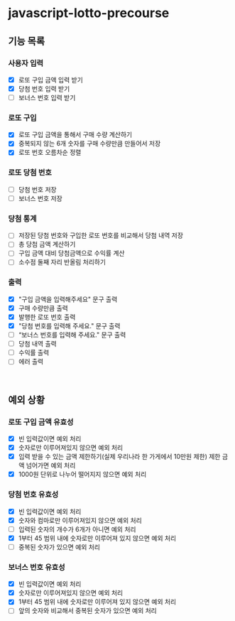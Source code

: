# javascript-lotto-precourse

## 기능 목록

### 사용자 입력

- [x] 로또 구입 금액 입력 받기
- [x] 당첨 번호 입력 받기
- [ ] 보너스 번호 입력 받기

### 로또 구입

- [x] 로또 구입 금액을 통해서 구매 수량 계산하기
- [x] 중복되지 않는 6개 숫자를 구매 수량만큼 만들어서 저장
- [x] 로또 번호 오름차순 정렬

### 로또 당첨 번호

- [ ] 당첨 번호 저장
- [ ] 보너스 번호 저장

### 당첨 통계

- [ ] 저장된 당첨 번호와 구입한 로또 번호를 비교해서 당첨 내역 저장
- [ ] 총 당첨 금액 계산하기
- [ ] 구입 금액 대비 당첨금액으로 수익률 계산
- [ ] 소수점 둘째 자리 반올림 처리하기

### 출력

- [x] "구입 금액을 입력해주세요" 문구 출력
- [x] 구매 수량만큼 출력
- [x] 발행한 로또 번호 출력
- [x] "당첨 번호를 입력해 주세요." 문구 출력
- [ ] “보너스 번호를 입력해 주세요." 문구 출력
- [ ] 당첨 내역 출력
- [ ] 수익률 출력
- [ ] 에러 출력

&nbsp;

## 예외 상황

### 로또 구입 금액 유효성

- [x] 빈 입력값이면 예외 처리
- [x] 숫자로만 이루어져있지 않으면 예외 처리
- [x] 입력 받을 수 있는 금액 제한하기(실제 우리나라 한 가게에서 10만원 제한) 제한 금액 넘어가면 예외 처리
- [x] 1000원 단위로 나누어 떨어지지 않으면 예외 처리

### 당첨 번호 유효성

- [x] 빈 입력값이면 예외 처리
- [x] 숫자와 컴마로만 이루어져있지 않으면 예외 처리
- [ ] 입력된 숫자의 개수가 6개가 아니면 예외 처리
- [x] 1부터 45 범위 내에 숫자로만 이루어져 있지 않으면 예외 처리
- [ ] 중복된 숫자가 있으면 예외 처리

### 보너스 번호 유효성

- [x] 빈 입력값이면 예외 처리
- [x] 숫자로만 이루어져있지 않으면 예외 처리
- [x] 1부터 45 범위 내에 숫자로만 이루어져 있지 않으면 예외 처리
- [ ] 앞의 숫자와 비교해서 중복된 숫자가 있으면 예외 처리
